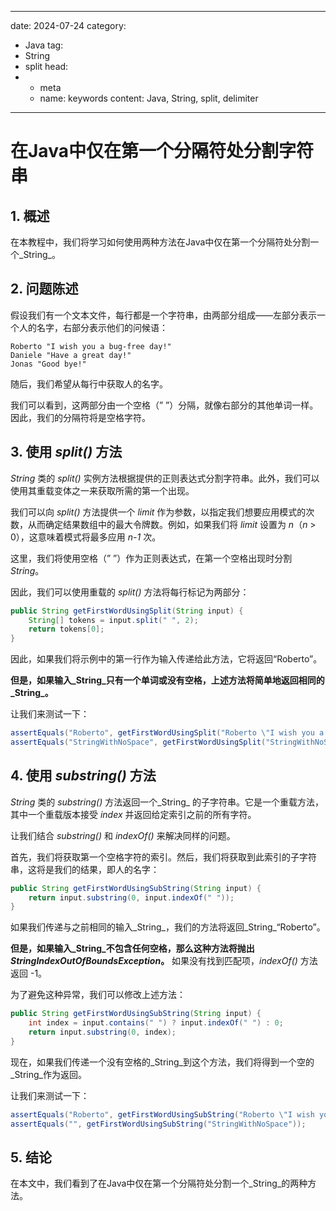 ---
date: 2024-07-24
category:
  - Java
tag:
  - String
  - split
head:
  - - meta
    - name: keywords
      content: Java, String, split, delimiter
------
# 在Java中仅在第一个分隔符处分割字符串

## 1. 概述

在本教程中，我们将学习如何使用两种方法在Java中仅在第一个分隔符处分割一个_String_。

## 2. 问题陈述

假设我们有一个文本文件，每行都是一个字符串，由两部分组成——左部分表示一个人的名字，右部分表示他们的问候语：

```
Roberto "I wish you a bug-free day!"
Daniele "Have a great day!"
Jonas "Good bye!"
```

随后，我们希望从每行中获取人的名字。

我们可以看到，这两部分由一个空格（” ”）分隔，就像右部分的其他单词一样。因此，我们的分隔符将是空格字符。

## 3. 使用 _split()_ 方法

_String_ 类的 _split()_ 实例方法根据提供的正则表达式分割字符串。此外，我们可以使用其重载变体之一来获取所需的第一个出现。

我们可以向 _split()_ 方法提供一个 _limit_ 作为参数，以指定我们想要应用模式的次数，从而确定结果数组中的最大令牌数。例如，如果我们将 _limit_ 设置为 _n_（_n_ > 0），这意味着模式将最多应用 _n-1_ 次。

这里，我们将使用空格（” ”）作为正则表达式，在第一个空格出现时分割 _String_。

因此，我们可以使用重载的 _split()_ 方法将每行标记为两部分：

```java
public String getFirstWordUsingSplit(String input) {
    String[] tokens = input.split(" ", 2);
    return tokens[0];
}
```

因此，如果我们将示例中的第一行作为输入传递给此方法，它将返回“Roberto”。

**但是，如果输入_String_只有一个单词或没有空格，上述方法将简单地返回相同的_String_。**

让我们来测试一下：

```java
assertEquals("Roberto", getFirstWordUsingSplit("Roberto \"I wish you a bug-free day\""));
assertEquals("StringWithNoSpace", getFirstWordUsingSplit("StringWithNoSpace"));
```

## 4. 使用 _substring()_ 方法

_String_ 类的 _substring()_ 方法返回一个_String_ 的子字符串。它是一个重载方法，其中一个重载版本接受 _index_ 并返回给定索引之前的所有字符。

让我们结合 _substring()_ 和 _indexOf()_ 来解决同样的问题。

首先，我们将获取第一个空格字符的索引。然后，我们将获取到此索引的子字符串，这将是我们的结果，即人的名字：

```java
public String getFirstWordUsingSubString(String input) {
    return input.substring(0, input.indexOf(" "));
}
```

如果我们传递与之前相同的输入_String_，我们的方法将返回_String_“Roberto”。

**但是，如果输入_String_不包含任何空格，那么这种方法将抛出 _StringIndexOutOfBoundsException_。** 如果没有找到匹配项，_indexOf()_ 方法返回 -1。

为了避免这种异常，我们可以修改上述方法：

```java
public String getFirstWordUsingSubString(String input) {
    int index = input.contains(" ") ? input.indexOf(" ") : 0;
    return input.substring(0, index);
}
```

现在，如果我们传递一个没有空格的_String_到这个方法，我们将得到一个空的_String_作为返回。

让我们来测试一下：

```java
assertEquals("Roberto", getFirstWordUsingSubString("Roberto \"I wish you a bug-free day\""));
assertEquals("", getFirstWordUsingSubString("StringWithNoSpace"));
```

## 5. 结论

在本文中，我们看到了在Java中仅在第一个分隔符处分割一个_String_的两种方法。
